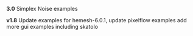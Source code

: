 **3.0** Simplex Noise examples

**v1.8** Update examples for hemesh-6.0.1, update pixelflow examples add more gui examples including skatolo

